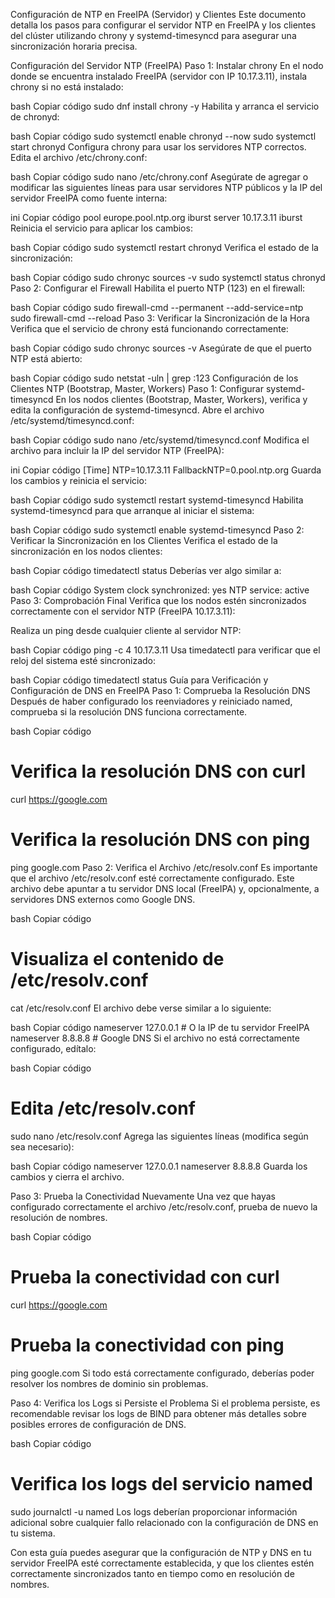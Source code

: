 Configuración de NTP en FreeIPA (Servidor) y Clientes
Este documento detalla los pasos para configurar el servidor NTP en FreeIPA y los clientes del clúster utilizando chrony y systemd-timesyncd para asegurar una sincronización horaria precisa.

Configuración del Servidor NTP (FreeIPA)
Paso 1: Instalar chrony
En el nodo donde se encuentra instalado FreeIPA (servidor con IP 10.17.3.11), instala chrony si no está instalado:

bash
Copiar código
sudo dnf install chrony -y
Habilita y arranca el servicio de chronyd:

bash
Copiar código
sudo systemctl enable chronyd --now
sudo systemctl start chronyd
Configura chrony para usar los servidores NTP correctos. Edita el archivo /etc/chrony.conf:

bash
Copiar código
sudo nano /etc/chrony.conf
Asegúrate de agregar o modificar las siguientes líneas para usar servidores NTP públicos y la IP del servidor FreeIPA como fuente interna:

ini
Copiar código
pool europe.pool.ntp.org iburst
server 10.17.3.11 iburst
Reinicia el servicio para aplicar los cambios:

bash
Copiar código
sudo systemctl restart chronyd
Verifica el estado de la sincronización:

bash
Copiar código
sudo chronyc sources -v
sudo systemctl status chronyd
Paso 2: Configurar el Firewall
Habilita el puerto NTP (123) en el firewall:

bash
Copiar código
sudo firewall-cmd --permanent --add-service=ntp
sudo firewall-cmd --reload
Paso 3: Verificar la Sincronización de la Hora
Verifica que el servicio de chrony está funcionando correctamente:

bash
Copiar código
sudo chronyc sources -v
Asegúrate de que el puerto NTP está abierto:

bash
Copiar código
sudo netstat -uln | grep :123
Configuración de los Clientes NTP (Bootstrap, Master, Workers)
Paso 1: Configurar systemd-timesyncd
En los nodos clientes (Bootstrap, Master, Workers), verifica y edita la configuración de systemd-timesyncd. Abre el archivo /etc/systemd/timesyncd.conf:

bash
Copiar código
sudo nano /etc/systemd/timesyncd.conf
Modifica el archivo para incluir la IP del servidor NTP (FreeIPA):

ini
Copiar código
[Time]
NTP=10.17.3.11
FallbackNTP=0.pool.ntp.org
Guarda los cambios y reinicia el servicio:

bash
Copiar código
sudo systemctl restart systemd-timesyncd
Habilita systemd-timesyncd para que arranque al iniciar el sistema:

bash
Copiar código
sudo systemctl enable systemd-timesyncd
Paso 2: Verificar la Sincronización en los Clientes
Verifica el estado de la sincronización en los nodos clientes:

bash
Copiar código
timedatectl status
Deberías ver algo similar a:

bash
Copiar código
System clock synchronized: yes
NTP service: active
Paso 3: Comprobación Final
Verifica que los nodos estén sincronizados correctamente con el servidor NTP (FreeIPA 10.17.3.11):

Realiza un ping desde cualquier cliente al servidor NTP:

bash
Copiar código
ping -c 4 10.17.3.11
Usa timedatectl para verificar que el reloj del sistema esté sincronizado:

bash
Copiar código
timedatectl status
Guía para Verificación y Configuración de DNS en FreeIPA
Paso 1: Comprueba la Resolución DNS
Después de haber configurado los reenviadores y reiniciado named, comprueba si la resolución DNS funciona correctamente.

bash
Copiar código
# Verifica la resolución DNS con curl
curl https://google.com

# Verifica la resolución DNS con ping
ping google.com
Paso 2: Verifica el Archivo /etc/resolv.conf
Es importante que el archivo /etc/resolv.conf esté correctamente configurado. Este archivo debe apuntar a tu servidor DNS local (FreeIPA) y, opcionalmente, a servidores DNS externos como Google DNS.

bash
Copiar código
# Visualiza el contenido de /etc/resolv.conf
cat /etc/resolv.conf
El archivo debe verse similar a lo siguiente:

bash
Copiar código
nameserver 127.0.0.1  # O la IP de tu servidor FreeIPA
nameserver 8.8.8.8  # Google DNS
Si el archivo no está correctamente configurado, edítalo:

bash
Copiar código
# Edita /etc/resolv.conf
sudo nano /etc/resolv.conf
Agrega las siguientes líneas (modifica según sea necesario):

bash
Copiar código
nameserver 127.0.0.1
nameserver 8.8.8.8
Guarda los cambios y cierra el archivo.

Paso 3: Prueba la Conectividad Nuevamente
Una vez que hayas configurado correctamente el archivo /etc/resolv.conf, prueba de nuevo la resolución de nombres.

bash
Copiar código
# Prueba la conectividad con curl
curl https://google.com

# Prueba la conectividad con ping
ping google.com
Si todo está correctamente configurado, deberías poder resolver los nombres de dominio sin problemas.

Paso 4: Verifica los Logs si Persiste el Problema
Si el problema persiste, es recomendable revisar los logs de BIND para obtener más detalles sobre posibles errores de configuración de DNS.

bash
Copiar código
# Verifica los logs del servicio named
sudo journalctl -u named
Los logs deberían proporcionar información adicional sobre cualquier fallo relacionado con la configuración de DNS en tu sistema.

Con esta guía puedes asegurar que la configuración de NTP y DNS en tu servidor FreeIPA esté correctamente establecida, y que los clientes estén correctamente sincronizados tanto en tiempo como en resolución de nombres.